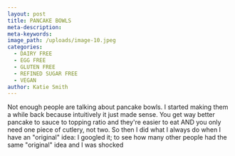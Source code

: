 ```yaml
---
layout: post
title: PANCAKE BOWLS
meta-description:
meta-keywords:
image_path: /uploads/image-10.jpeg
categories:
  - DAIRY FREE
  - EGG FREE
  - GLUTEN FREE
  - REFINED SUGAR FREE
  - VEGAN
author: Katie Smith
---
```

Not enough people are talking about pancake bowls. I started making them a while back because intuitively it just made sense. You get way better pancake to sauce to topping ratio and they're easier to eat AND you only need one piece of cutlery, not two. So then I did what I always do when I have an "original" idea: I googled it; to see how many other people had the same "original" idea and I was shocked&nbsp;
